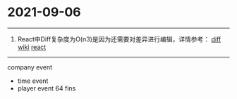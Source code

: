 # 2021-09-06

- - -
1. React中Diff复杂度为O(n3)是因为还需要对差异进行编辑，详情参考：
[diff wiki](https://en.wikipedia.org/wiki/Diff)
[react](https://react.docschina.org/docs/reconciliation.html#the-diffing-algorithm)


- - -
company
event
 - time event
 - player event
64 fins